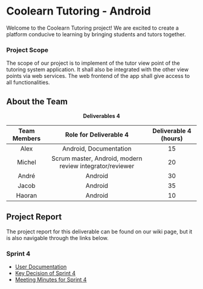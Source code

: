 # Coolearn Tutoring - Android
Welcome to the Coolearn Tutoring project! We are excited to create a platform conducive to learning by bringing students and tutors together.

### Project Scope

The scope of our project is to implement of the tutor view point of the tutoring system application. It shall also be integrated with the other view points via web services. The web frontend of the app shall give access to all  functionalities.

## About the Team


<p align="center"> <b>Deliverables 4</b> </p>

| **Team Members** | Role for Deliverable 4| Deliverable 4 (hours) |
| :-----: | :---: | :---: |
| Alex | Android, Documentation | 15 |
| Michel| Scrum master, Android, modern review integrator/reviewer| 20 |
| André | Android | 30 |
| Jacob | Android | 35 |
| Haoran | Android | 10 |

## Project Report
The project report for this deliverable can be found on our wiki page, but it is also navigable through the links below.

### Sprint 4
* [User Documentation](https://github.com/McGill-ECSE321-Fall2019/project-group-11/wiki/User-Documentation)
* [Key Decision of Sprint 4](https://github.com/McGill-ECSE321-Fall2019/project-group-11/wiki/Key-Decisions-of-Sprint-4)
* [Meeting Minutes for Sprint 4](https://github.com/McGill-ECSE321-Fall2019/project-group-11/wiki/Meeting-Minutes-for-Sprint-4)
